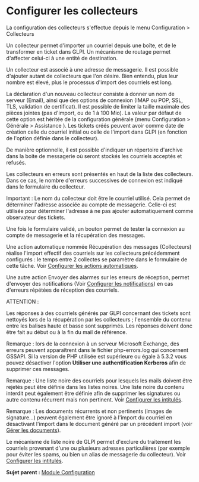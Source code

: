 Configurer les collecteurs
==========================

La configuration des collecteurs s'effectue depuis le menu Configuration
\> Collecteurs

Un collecteur permet d'importer un courriel depuis une boîte, et de le
transformer en ticket dans GLPI. Un mécanisme de routage permet
d'affecter celui-ci à une entité de destination.

Un collecteur est associé à une adresse de messagerie. Il est possible
d'ajouter autant de collecteurs que l'on désire. Bien entendu, plus leur
nombre est élevé, plus le processus d'import des courriels est long.

La déclaration d'un nouveau collecteur consiste à donner un nom de
serveur (Email), ainsi que des options de connexion (IMAP ou POP, SSL,
TLS, validation de certificat). Il est possible de limiter la taille
maximale des pièces jointes (pas d'import, ou de 1 à 100 Mio). La valeur
par défaut de cette option est héritée de la configuration générale
(menu Configuration \> Générale \> Assistance ). Les tickets créés
peuvent avoir comme date de création celle du courriel initial ou celle
de l'import dans GLPI (en fonction de l'option définie dans le
collecteur).

De manière optionnelle, il est possible d'indiquer un répertoire
d'archive dans la boite de messagerie où seront stockés les courriels
acceptés et refusés.

Les collecteurs en erreurs sont présentés en haut de la liste des
collecteurs. Dans ce cas, le nombre d'erreurs successives de connexion
est indiqué dans le formulaire du collecteur.

Important : Le nom du collecteur doit être le courriel utilisé. Cela
permet de déterminer l'adresse associée au compte de messagerie.
Celle-ci est utilisée pour déterminer l'adresse à ne pas ajouter
automatiquement comme observateur des tickets.

Une fois le formulaire validé, un bouton permet de tester la connexion
au compte de messagerie et la récupération des messages.

Une action automatique nommée Récupération des messages (Collecteurs)
réalise l'import effectif des courriels sur les collecteurs précédemment
configurés : le temps entre 2 collectes se paramètre dans le formulaire
de cette tâche. Voir [Configurer les actions
automatiques](config_crontask.html "Les actions automatiques se configurent depuis le menu Configuration > Actions automatiques").

Une autre action Envoyer des alarmes sur les erreurs de réception,
permet d'envoyer des notifications (Voir [Configurer les
notifications](config_notification.html "Les notifications se configurent depuis le menu Configuration > Notifications ;"))
en cas d'erreurs répétées de réception des courriels.

ATTENTION :

Les réponses à des courriels générés par GLPI concernant des tickets
sont nettoyés lors de la récupération par les collecteurs ; l'ensemble
du contenu entre les balises haute et basse sont supprimés. Les réponses
doivent donc être fait au début ou à la fin du mail de référence.

Remarque : lors de la connexion à un serveur Microsoft Exchange, des
erreurs peuvent apparaîtrent dans le fichier php-errors.log qui
concernent GSSAPI. Si la version de PHP utilisée est supérieure ou égale
à 5.3.2 vous pouvez désactiver l'option **Utiliser une authentification
Kerberos** afin de supprimer ces messages.

Remarque : Une liste noire des courriels pour lesquels les mails doivent
être rejetés peut être définie dans les listes noires. Une liste noire
du contenu interdit peut également être définie afin de supprimer les
signatures ou autre contenu récurrent mais non pertinent. Voir
[Configurer les
intitulés](config_dropdown.html "Les intitulés se configurent depuis le menu Configuration > Intitulés").

Remarque : Les documents récurrents et non pertinents (images de
signature...) peuvent également être ignoré à l'import du courriel en
désactivant l'import dans le document généré par un précédent import
(voir [Gérer les
documents](management_document.html "Les documents sont gérés depuis le menu Gestion > Documents")).

Le mécanisme de liste noire de GLPI permet d'exclure du traitement les
courriels provenant d'une ou plusieurs adresses particulières (par
exemple pour éviter les spams, ou bien un alias de messagerie du
collecteur). Voir [Configurer les
intitulés](config_dropdown.html "Les intitulés se configurent depuis le menu Configuration > Intitulés").

**Sujet parent :** [Module
Configuration](../glpi/config.html "Module Configuration de GLPI")

